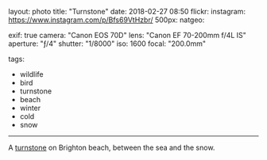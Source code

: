 layout: photo
title: "Turnstone"
date: 2018-02-27 08:50
flickr:
instagram: https://www.instagram.com/p/Bfs69VtHzbr/
500px:
natgeo:

exif: true
camera: "Canon EOS 70D"
lens: "Canon EF 70-200mm f/4L IS"
aperture: "ƒ/4"
shutter: "1/8000"
iso: 1600
focal: "200.0mm"

tags:
  - wildlife
  - bird
  - turnstone
  - beach
  - winter
  - cold
  - snow
---

A [turnstone](https://en.wikipedia.org/wiki/Turnstone) on Brighton beach, between the sea and the snow.
